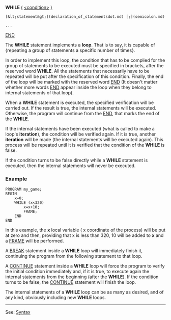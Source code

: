 **WHILE** [(]((__).md) [&lt;condition&gt;](definition_of_a_condition.md) [)]((__).md)

    [&lt;statement&gt;](declaration_of_statementsdot.md) [;](semicolon.md)

    ...

[END](end.md)


The **WHILE** statement implements a **loop**. That is to say, it is capable of {repeating a group 
of statements a specific number of times}.

In order to implement this loop, the condition that has to be complied for the group of 
statements to be executed must be specified in brackets, after the reserved word **WHILE**. 
All the statements that necessarily have to be repeated will be put after the specification 
of this condition. Finally, the end of the loop will be marked with the reserved word [END](end.md) 
(It doesn't matter whether
more words [END](end.md) appear inside the loop when they belong to internal statements of that loop).

When a **WHILE** statement is executed, the specified verification will be carried out. 
If the result is true, the internal statements will be executed. Otherwise, the program will 
continue from the [END](end.md), that marks the end of the **WHILE**.

If the internal statements have been executed (what is called to make a loop's **iteration**), 
the condition will be verified again. If it is true, another **iteration** will be made 
(the internal statements will be executed again). This process will be repeated until it is 
verified that the condition of the **WHILE** is false.

If the condition turns to be false directly while a **WHILE** statement is executed, then 
the internal statements will never be executed.

### Example
```
PROGRAM my_game;
BEGIN
    x=0;
    WHILE (x<320)
        x=x+10;
        FRAME;
    END
END
```


In this example, the **x** local variable ( x coordinate of the process) will be put at 
zero and then, providing that x is less than 320, 10 will be added to **x** and a [FRAME](frame_statement.md) will be performed.

A [BREAK](break_statement.md) statement inside a **WHILE** loop will immediately finish it, continuing the program from the following statement to that loop.

A [CONTINUE](_continue_statement.md) statement inside a **WHILE** loop will force the program to
verify the initial condition immediately and, if it is true, to execute again the internal statements from the beginning (after the **WHILE**).
If the condition turns to be false, the [CONTINUE](_continue_statement.md) statement will finish the loop.

The internal statements of a **WHILE** loop can be as many as desired, and of any kind, obviously including new **WHILE** loops.

---------------------------------------
See: [Syntax](syntax_of_a_programdot.md)

